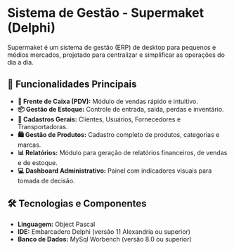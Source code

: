 # Sistema de Gestão - Supermaket (Delphi)

Supermaket é um sistema de gestão (ERP) de desktop para pequenos e médios mercados, projetado para centralizar e simplificar as operações do dia a dia.

## 🌟 Funcionalidades Principais

* **🛒 Frente de Caixa (PDV):** Módulo de vendas rápido e intuitivo.
* **📦 Gestão de Estoque:** Controle de entrada, saída, perdas e inventário.
* **👤 Cadastros Gerais:** Clientes, Usuários, Fornecedores e Transportadoras.
* **🛍️ Gestão de Produtos:** Cadastro completo de produtos, categorias e marcas.
* **📊 Relatórios:** Módulo para geração de relatórios financeiros, de vendas e de estoque.
* **💻 Dashboard Administrativo:** Painel com indicadores visuais para tomada de decisão.

## 🛠️ Tecnologias e Componentes

* **Linguagem:** Object Pascal
* **IDE:** Embarcadero Delphi (versão 11 Alexandria ou superior)
* **Banco de Dados:** MySql Worbench (versão 8.0 ou superior)


